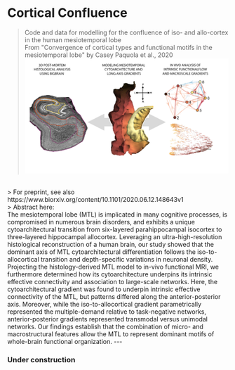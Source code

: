 
# Cortical Confluence
> Code and data for modelling for the confluence of iso- and allo-cortex in the human mesiotemporal lobe <br /> 
> From "Convergence of cortical types and functional motifs in the mesiotemporal lobe" by Casey Paquola et al., 2020  <br /> 
![image](https://github.com/MICA-MNI/micaopen/blob/master/cortical_confluence/graphical_abstract.png)
<br /> 
> For preprint, see also https://www.biorxiv.org/content/10.1101/2020.06.12.148643v1
<br /> 
> Abstract here: <br /> 
The mesiotemporal lobe (MTL) is implicated in many cognitive processes, is compromised in numerous brain disorders, and exhibits a unique cytoarchitectural transition from six-layered parahippocampal isocortex to three-layered hippocampal allocortex. Leveraging an ultra-high-resolution histological reconstruction of a human brain, our study showed that the dominant axis of MTL cytoarchitectural differentiation follows the iso-to-allocortical transition and depth-specific variations in neuronal density. Projecting the histology-derived MTL model to in-vivo functional MRI, we furthermore determined how its cytoarchitecture underpins its intrinsic effective connectivity and association to large-scale networks. Here, the cytoarchitectural gradient was found to underpin intrinsic effective connectivity of the MTL, but patterns differed along the anterior-posterior axis. Moreover, while the iso-to-allocortical gradient parametrically represented the multiple-demand relative to task-negative networks, anterior-posterior gradients represented transmodal versus unimodal networks. Our findings establish that the combination of micro- and macrostructural features allow the MTL to represent dominant motifs of whole-brain functional organization.
---

### Under construction

